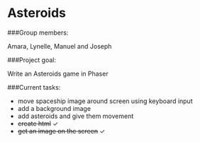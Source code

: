 # Asteroids

###Group members: 

Amara, Lynelle, Manuel and Joseph 

###Project goal:

Write an Asteroids game in Phaser

###Current tasks:

- move spaceship image around screen using keyboard input
- add a background image
- add asteroids and give them movement
- ~~create html~~ ✓
- ~~get an image on the screen~~ ✓

